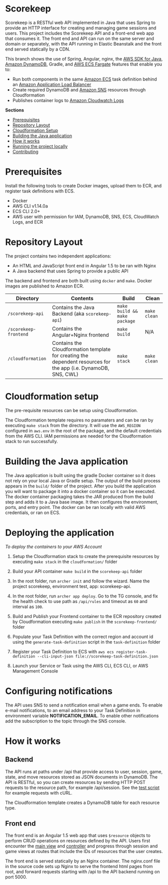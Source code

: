# Scorekeep
Scorekeep is a RESTful web API implemented in Java that uses Spring to provide an HTTP interface for creating and managing game sessions and users. This project includes the Scorekeep API and a front-end web app that consumes it. The front end and API can run on the same server and domain or separately, with the API running in Elastic Beanstalk and the front end served statically by a CDN.

This branch shows the use of Spring, Angular, nginx, the [AWS SDK for Java](http://aws.amazon.com/sdkforjava), [Amazon DynamoDB](http://aws.amazon.com/dynamodb), Gradle, and [AWS ECS Fargate](http://aws.amazon.com/ecs) features that enable you to:

- Run both components in the same [Amazon ECS](http://aws.amazon.com/ecs) task definition behind an [Amazon Application Load Balancer](https://aws.amazon.com/elasticloadbalancing/)
- Create required DynamoDB and [Amazon SNS](http://aws.amazon.com/sns) resources through Cloudformation
- Publishes container logs to [Amazon Cloudwatch Logs](https://aws.amazon.com/cloudwatch)

**Sections**
- [Prerequisites](#prerequisites)
- [Repository Layout](#repository-layout)
- [Cloudformation Setup](#cloudformation-setup)
- [Building the Java application](#building-the-java-application)
- [How it works](#how-it-works)
- [Running the project locally](#running-the-project-locally)
- [Contributing](#contributing)

# Prerequisites
Install the following tools to create Docker images, upload them to ECR, and register task definitions with ECS.
- Docker
- AWS CLI v1.14.0a
- ECS CLI 2.0+
- AWS user with permission for IAM, DynamoDB, SNS, ECS, CloudWatch Logs, and ECR

# Repository Layout
The project contains two independent applications:

- An HTML and JavaScript front end in Angular 1.5 to be ran with Nginx
- A Java backend that uses Spring to provide a public API

The backend and frontend are both built using `docker` and `make`. Docker images are published to Amazon ECR.

| Directory | Contents                                        | Build           | Clean         |
|-----------|-------------------------------------------------|-----------------|---------------|
| `/scorekeep-api`       | Contains the Java Backend (aka `scorekeep-api`) | `make build && make package` | `make clean`   |
| `/scorekeep-frontend` | Contains the Angular+Nginx frontend |  `make build`  |  N/A         |
| `/cloudformation` | Contains the Cloudformation template for creating the dependent resources for the app (i.e. DynamoDB, SNS, CWL) | `make stack` | `make clean` |

# Cloudformation setup

The pre-requisite resources can be setup using Cloudformation. 

The Cloudformation template requires no paramaters and can be ran by executing `make stack` from the directory. It will use the `AWS_REGION` configured in `aws.env` in the root of the package, and the default credentials from the AWS CLI. IAM permissions are needed for the Cloudformation stack to run successfully.

# Building the Java application

The Java application is built using the gradle Docker container so it does not rely on your local Java or Gradle setup. The output of the build process appears in the `build/` folder of the project. After you build the application you will want to package it into a docker container so it can be executed. The docker container packaging takes the JAR produced from the build step and adds it to a Java base image. It then configures the environment, ports, and entry point. The docker can be ran locally with valid AWS credentials, or ran on ECS.

# Deploying the application

*To deploy the containers to your AWS Account*

1. Setup the Cloudformation stack to create the prerequisite resources by executing `make stack` in the `cloudformation/` folder
2. Build your API container `make build` in the `scorekeep-api` folder
3. In the root folder, run `archer init` and follow the wizard. Name the project scorekeep, environment test, app: scorekeep-api.
4. In the root folder, run `archer app deploy`. Go to the TG console, and fix the health check to use path as `/api/rules` and timeout as `60` and interval as `100`.

5. Build and Publish your Frontend container to the ECR repository created by Cloudformation executing `make publish` in the `scorekeep-frontend/` folder
4. Populate your Task Definition with the correct region and account id using the `generate-task-definition` script in the `task-definition` folder
5. Register your Task Definition to ECS with `aws ecs register-task-definition --cli-input-json file://scorekeep-task-definition.json`
6. Launch your Service or Task using the AWS CLI, ECS CLI, or AWS Management Console

# Configuring notifications
The API uses SNS to send a notification email when a game ends. To enable e-mail notifications, to an email address to your Task Definition in environment variable **NOTIFICATION_EMAIL**. To enable other notifications add the subscription to the topic through the SNS console.

# How it works

## Backend
The API runs at paths under /api that provide access to user, session, game, state, and move resources stored as JSON documents in DynamoDB. The API is RESTful, so you can create resources by sending HTTP POST requests to the resource path, for example /api/session. See the [test script](https://github.com/awslabs/eb-java-scorekeep/blob/fargate/bin/test-api.sh) for example requests with cURL.

The Cloudformation template creates a DynamoDB table for each resource type.

## Front end
The front end is an Angular 1.5 web app that uses `$resource` objects to perform CRUD operations on resources defined by the API. Users first encounter the [main view](https://github.com/awslabs/eb-java-scorekeep/blob/fargate/scorekeep-frontend/public/main.html) and [controller](https://github.com/awslabs/eb-java-scorekeep/blob/fargate/scorekeep-frontend/public/app/mainController.js) and progress through session and game views at routes that include the IDs of resources that the user creates.

The front end is served statically by an Nginx container. The nginx.conf file in the source code sets up Nginx to serve the frontend html pages from root, and forward requests starting with /api to the API backend running on port 5000.
